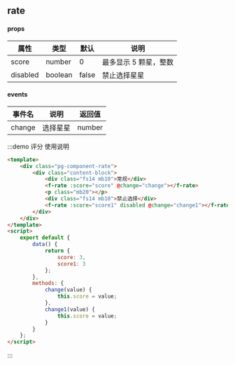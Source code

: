 ## rate

#### props

| 属性     | 类型    | 默认  | 说明                  |
| -------- | ------- | ----- | --------------------- |
| score    | number  | 0     | 最多显示 5 颗星，整数 |
| disabled | boolean | false | 禁止选择星星          |

#### events

| 事件名 | 说明     | 返回值 |
| ------ | -------- | ------ |
| change | 选择星星 | number |

:::demo 评分
使用说明

```html
<template>
    <div class="pg-component-rate">
        <div class="content-block">
            <div class="fs14 mb10">常规</div>
            <f-rate :score="score" @change="change"></f-rate>
            <p class="mb20"></p>
            <div class="fs14 mb10">禁止选择</div>
            <f-rate :score="score1" disabled @change="change1"></f-rate>
        </div>
    </div>
</template>
<script>
    export default {
        data() {
            return {
                score: 3,
                score1: 3
            };
        },
        methods: {
            change(value) {
                this.score = value;
            },
            change1(value) {
                this.score = value;
            }
        }
    };
</script>
```

:::
